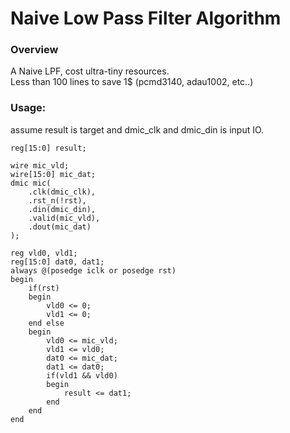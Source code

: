 # Naive Low Pass Filter Algorithm

### Overview

A Naive LPF, cost ultra-tiny resources.   
Less than 100 lines to save 1$ (pcmd3140, adau1002, etc..)

### Usage:
assume result is target and dmic_clk and dmic_din is input IO.
```
reg[15:0] result;

wire mic_vld;
wire[15:0] mic_dat;
dmic mic(
    .clk(dmic_clk),
    .rst_n(!rst),
    .din(dmic_din),
    .valid(mic_vld),
    .dout(mic_dat)
);

reg vld0, vld1;
reg[15:0] dat0, dat1;
always @(posedge iclk or posedge rst)
begin
    if(rst)
    begin
        vld0 <= 0;
        vld1 <= 0;
    end else
    begin
        vld0 <= mic_vld;
        vld1 <= vld0;
        dat0 <= mic_dat;
        dat1 <= dat0;
        if(vld1 && vld0)
        begin
            result <= dat1;
        end
    end
end
```
